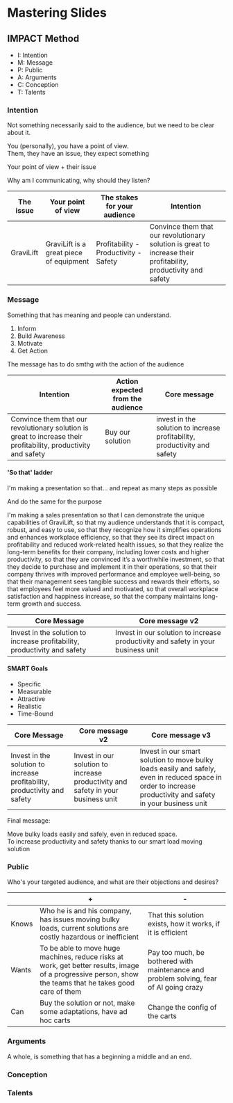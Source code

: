 # Mastering Slides

## IMPACT Method

- I: Intention
- M: Message
- P: Public
- A: Arguments
- C: Conception
- T: Talents

### Intention

Not something necessarily said to the audience, but we need to be clear about it.

You (personally), you have a point of view. \
Them, they have an issue, they expect something

Your point of view + their issue

Why am I communicating, why should they listen?

| The issue | Your point of view                      | The stakes for your audience          | Intention                                                                                                       |
| --------- | --------------------------------------- | ------------------------------------- | --------------------------------------------------------------------------------------------------------------- |
| GraviLift | GraviLift is a great piece of equipment | Profitability - Productivity - Safety | Convince them that our revolutionary solution is great to increase their profitability, productivity and safety |

### Message

Something that has meaning and people can understand.

1. Inform
2. Build Awareness
3. Motivate
4. Get Action

The message has to do smthg with the action of the audience

| Intention                                                                                                       | Action expected from the audience | Core message                                                              |
| --------------------------------------------------------------------------------------------------------------- | --------------------------------- | ------------------------------------------------------------------------- |
| Convince them that our revolutionary solution is great to increase their profitability, productivity and safety | Buy our solution                  | invest in the solution to increase profitability, productivity and safety |

#### 'So that' ladder

I'm making a presentation so that... and repeat as many steps as possible

And do the same for the purpose

I'm making a sales presentation so that I can demonstrate the unique capabilities of GraviLift, so that my audience understands that it is compact, robust, and easy to use, so that they recognize how it simplifies operations and enhances workplace efficiency, so that they see its direct impact on profitability and reduced work-related health issues, so that they realize the long-term benefits for their company, including lower costs and higher productivity, so that they are convinced it’s a worthwhile investment, so that they decide to purchase and implement it in their operations, so that their company thrives with improved performance and employee well-being, so that their management sees tangible success and rewards their efforts, so that employees feel more valued and motivated, so that overall workplace satisfaction and happiness increase, so that the company maintains long-term growth and success.

| Core Message                                                              | Core message v2                                                                  |
| ------------------------------------------------------------------------- | -------------------------------------------------------------------------------- |
| Invest in the solution to increase profitability, productivity and safety | Invest in our solution to increase productivity and safety in your business unit |

#### SMART Goals

- Specific
- Measurable
- Attractive
- Realistic
- Time-Bound

| Core Message                                                              | Core message v2                                                                  | Core message v3                                                                                                                                             |
| ------------------------------------------------------------------------- | -------------------------------------------------------------------------------- | ----------------------------------------------------------------------------------------------------------------------------------------------------------- |
| Invest in the solution to increase profitability, productivity and safety | Invest in our solution to increase productivity and safety in your business unit | Invest in our smart solution to move bulky loads easily and safely, even in reduced space in order to increase productivity and safety in your business unit |

Final message:

Move bulky loads easily and safely, even in reduced space. \
To increase productivity and safety thanks to our smart load moving solution

### Public

Who's your targeted audience, and what are their objections and desires?

|       | +                                                                                                                                                         | -                                                                                      |
| ----- | --------------------------------------------------------------------------------------------------------------------------------------------------------- | -------------------------------------------------------------------------------------- |
| Knows | Who he is and his company, has issues moving bulky loads, current solutions are costly hazardous or inefficient                                           | That this solution exists, how it works, if it is efficient                            |
| Wants | To be able to move huge machines, reduce risks at work, get better results, image of a progressive person, show the teams that he takes good care of them | Pay too much, be bothered with maintenance and problem solving, fear of AI going crazy |
| Can   | Buy the solution or not, make some adaptations, have ad hoc carts                                                                                         | Change the config of the carts                                                         |

### Arguments

A whole, is something that has a beginning a middle and an end.

### Conception

### Talents
